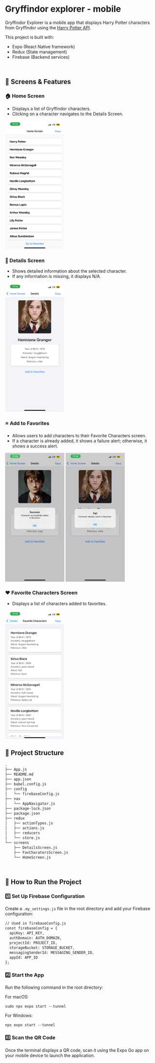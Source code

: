 # Gryffindor explorer - mobile

Gryffindor Explorer is a mobile app that displays Harry Potter characters from Gryffindor using the [Harry Potter API](https://hpapi.onrender.com/api/characters/house/gryffindor).

This project is built with:
- Expo (React Native framework)
- Redux (State management)
- Firebase (Backend services)

<br>

## 📱 Screens & Features
### 🏠 Home Screen <br>
- Displays a list of Gryffindor characters.
- Clicking on a character navigates to the Details Screen.

<img src="images/home.PNG" alt="Home" width="195" height="422">

### 📜 Details Screen  <br>
- Shows detailed information about the selected character.
- If any information is missing, it displays N/A.

<img src="images/details.PNG" alt="Home" width="195" height="422">

### ⭐ Add to Favorites <br>
- Allows users to add characters to their Favorite Characters screen.
- If a character is already added, it shows a failure alert; otherwise, it shows a success alert.

<img src="images/success.PNG" alt="Home" width="195" height="422">
<img src="images/fail.PNG" alt="Home" width="195" height="422">

### ❤️  Favorite Characters Screen <br>
- Displays a list of characters added to favorites.


<img src="images/fav.PNG" alt="Home" width="195" height="422">

<br>

## 📂 Project Structure
```
.
├── App.js
├── README.md
├── app.json
├── babel.config.js
├── config
│   └── firebaseConfig.js
├── nav
│   └── AppNavigator.js
├── package-lock.json
├── package.json
├── redux
│   ├── actionTypes.js
│   ├── actions.js
│   ├── reducers
│   └── store.js
└── screens
    ├── DetailsScreen.js
    ├── FavCharatersScreen.js
    └── HomeScreen.js
```

<br>

## 🚀 How to Run the Project
### 1️⃣ Set Up Firebase Configuration

Create a `.my_settings.js` file in the root directory and add your Firebase configuration:
```
// Used in firebaseConfig.js
const firebaseConfig = {
  apiKey: API_KEY,
  authDomain: AUTH_DOMAIN,
  projectId: PROJECT_ID,
  storageBucket: STORAGE_BUCKET,
  messagingSenderId: MESSAGING_SENDER_ID,
  appId: APP_ID
};
```
### 2️⃣ Start the App

Run the following command in the root directory:

For macOS:
```
sudo npx expo start --tunnel
```
For Windows:
```
npx expo start --tunnel
```

### 3️⃣ Scan the QR Code

Once the terminal displays a QR code, scan it using the Expo Go app on your mobile device to launch the application.